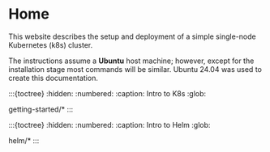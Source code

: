 Home 
=======

This website describes the setup and deployment of a simple single-node Kubernetes (k8s) cluster.

The instructions assume a **Ubuntu** host machine; however, except for the installation stage most commands will be similar.  Ubuntu 24.04 was used to create this documentation.

:::{toctree}
:hidden:
:numbered:
:caption: Intro to K8s
:glob:

getting-started/*
:::

:::{toctree}
:hidden:
:numbered:
:caption: Intro to Helm
:glob:

helm/*
:::